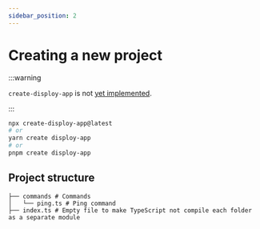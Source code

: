 ```yaml
---
sidebar_position: 2
---
```


# Creating a new project

:::warning

`create-disploy-app` is not [yet implemented](https://github.com/Disploy/disploy/issues/50).

:::

```bash
npx create-disploy-app@latest
# or
yarn create disploy-app
# or
pnpm create disploy-app
```

## Project structure

```
├── commands # Commands
│   └── ping.ts # Ping command
├── index.ts # Empty file to make TypeScript not compile each folder as a separate module
```
